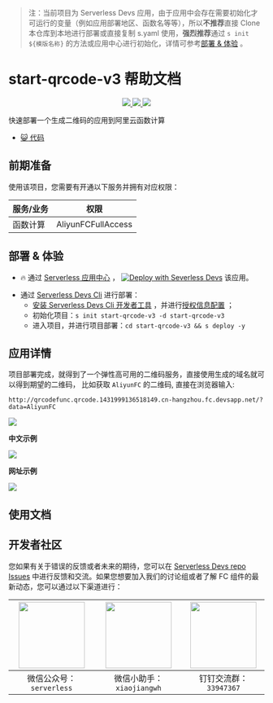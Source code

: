 
> 注：当前项目为 Serverless Devs 应用，由于应用中会存在需要初始化才可运行的变量（例如应用部署地区、函数名等等），所以**不推荐**直接 Clone 本仓库到本地进行部署或直接复制 s.yaml 使用，**强烈推荐**通过 `s init ${模版名称}` 的方法或应用中心进行初始化，详情可参考[部署 & 体验](#部署--体验) 。

# start-qrcode-v3 帮助文档
<p align="center" class="flex justify-center">
    <a href="https://www.serverless-devs.com" class="ml-1">
    <img src="http://editor.devsapp.cn/icon?package=start-qrcode-v3&type=packageType">
  </a>
  <a href="http://www.devsapp.cn/details.html?name=start-qrcode-v3" class="ml-1">
    <img src="http://editor.devsapp.cn/icon?package=start-qrcode-v3&type=packageVersion">
  </a>
  <a href="http://www.devsapp.cn/details.html?name=start-qrcode-v3" class="ml-1">
    <img src="http://editor.devsapp.cn/icon?package=start-qrcode-v3&type=packageDownload">
  </a>
</p>

<description>

快速部署一个生成二维码的应用到阿里云函数计算

</description>

<codeUrl>

- [:smiley_cat: 代码](https://github.com/devsapp/start-qrcode/tree/V3/src)

</codeUrl>
<preview>



</preview>


## 前期准备

使用该项目，您需要有开通以下服务并拥有对应权限：

<service>



| 服务/业务 |  权限  |
| --- |  --- |
| 函数计算 |  AliyunFCFullAccess |

</service>

<remark>



</remark>

<disclaimers>



</disclaimers>

## 部署 & 体验

<appcenter>
   
- :fire: 通过 [Serverless 应用中心](https://fcnext.console.aliyun.com/applications/create?template=start-qrcode-v3) ，
  [![Deploy with Severless Devs](https://img.alicdn.com/imgextra/i1/O1CN01w5RFbX1v45s8TIXPz_!!6000000006118-55-tps-95-28.svg)](https://fcnext.console.aliyun.com/applications/create?template=start-qrcode-v3) 该应用。
   
</appcenter>
<deploy>
    
- 通过 [Serverless Devs Cli](https://www.serverless-devs.com/serverless-devs/install) 进行部署：
  - [安装 Serverless Devs Cli 开发者工具](https://www.serverless-devs.com/serverless-devs/install) ，并进行[授权信息配置](https://docs.serverless-devs.com/fc/config) ；
  - 初始化项目：`s init start-qrcode-v3 -d start-qrcode-v3`
  - 进入项目，并进行项目部署：`cd start-qrcode-v3 && s deploy -y`
   
</deploy>

## 应用详情

<appdetail id="flushContent">

项目部署完成，就得到了一个弹性高可用的二维码服务，直接使用生成的域名就可以得到期望的二维码， 比如获取 `AliyunFC` 的二维码, 直接在浏览器输入:

`http://qrcodefunc.qrcode.1431999136518149.cn-hangzhou.fc.devsapp.net/?data=AliyunFC`

![](https://img.alicdn.com/imgextra/i4/O1CN018KjUON1pnztVvxBTq_!!6000000005406-2-tps-2576-1132.png)

**中文示例**

![](https://img.alicdn.com/imgextra/i4/O1CN01c2tKoT24cI0U2ivUc_!!6000000007411-2-tps-2596-1100.png)

**网址示例**

![](https://img.alicdn.com/imgextra/i1/O1CN01w6JHGc1mgikpsRckn_!!6000000004984-2-tps-2552-1168.png)

</appdetail>

## 使用文档

<usedetail id="flushContent">
</usedetail>


<devgroup>


## 开发者社区

您如果有关于错误的反馈或者未来的期待，您可以在 [Serverless Devs repo Issues](https://github.com/serverless-devs/serverless-devs/issues) 中进行反馈和交流。如果您想要加入我们的讨论组或者了解 FC 组件的最新动态，您可以通过以下渠道进行：

<p align="center">  

| <img src="https://serverless-article-picture.oss-cn-hangzhou.aliyuncs.com/1635407298906_20211028074819117230.png" width="130px" > | <img src="https://serverless-article-picture.oss-cn-hangzhou.aliyuncs.com/1635407044136_20211028074404326599.png" width="130px" > | <img src="https://serverless-article-picture.oss-cn-hangzhou.aliyuncs.com/1635407252200_20211028074732517533.png" width="130px" > |
| --------------------------------------------------------------------------------------------------------------------------------- | --------------------------------------------------------------------------------------------------------------------------------- | --------------------------------------------------------------------------------------------------------------------------------- |
| <center>微信公众号：`serverless`</center>                                                                                         | <center>微信小助手：`xiaojiangwh`</center>                                                                                        | <center>钉钉交流群：`33947367`</center>                                                                                           |
</p>
</devgroup>

